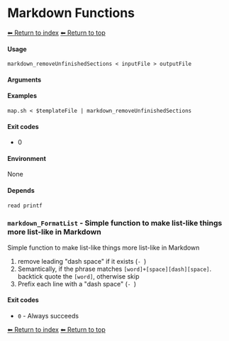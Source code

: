 # Markdown Functions

[⬅ Return to index](index.md)
[⬅ Return to top](../index.md)


#### Usage

    markdown_removeUnfinishedSections < inputFile > outputFile
    

#### Arguments



#### Examples

    map.sh < $templateFile | markdown_removeUnfinishedSections

#### Exit codes

- 0

#### Environment

None

#### Depends

    read printf
    

### `markdown_FormatList` - Simple function to make list-like things more list-like in Markdown

Simple function to make list-like things more list-like in Markdown

1. remove leading "dash space" if it exists (`- `)
2. Semantically, if the phrase matches `[word]+[space][dash][space]`. backtick quote the `[word]`, otherwise skip
3. Prefix each line with a "dash space" (`- `)

#### Exit codes

- `0` - Always succeeds

[⬅ Return to index](index.md)
[⬅ Return to top](../index.md)
